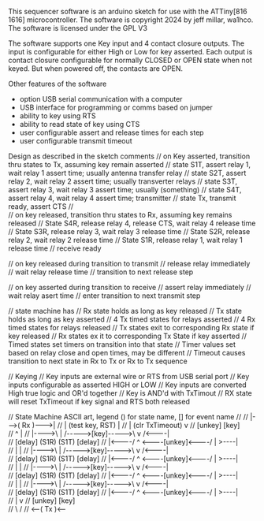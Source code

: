 This sequencer software is an arduino sketch for use with the ATTiny[816 1616] microcontroller.
The software is copyright 2024 by jeff millar, wa1hco.  The software is licensed under the GPL V3

The software supports one Key input and 4 contact closure outputs.
The input is configurable for either High or Low for key asserted.
Each output is contact closure configurable for normally CLOSED or OPEN state when not keyed. But when powered off, the contacts are OPEN.

Other features of the software
* option USB serial communication with a computer
* USB interface for programming or comms based on jumper
* ability to key using RTS
* ability to read state of key using CTS
* user configurable assert and release times for each step
* user configurable transmit timeout

Design as described in the sketch comments
// on Key asserted, transition thru states to Tx, assuming key remain asserted
//   state S1T, assert relay 1, wait relay 1 assert time; usually antenna transfer relay
//   state S2T, assert relay 2, wait relay 2 assert time; usually transverter relays
//   state S3T, assert relay 3, wait relay 3 assert time; usually (something)
//   state S4T, assert relay 4, wait relay 4 assert time; transmitter
//   state Tx, transmit ready, assert CTS
//   
// on key released, transition thru states to Rx, assuming key remains released
//   State S4R, release relay 4, release CTS, wait relay 4 release time
//   State S3R, release relay 3, wait relay 3 release time
//   State S2R, release relay 2, wait relay 2 release time
//   State S1R, release relay 1, wait relay 1 release time 
//   receive ready

// on key released during transition to transmit
//   release relay immediately
//   wait relay release time
//   transition to next release step

// on key asserted during transition to receive
//   assert relay immediately
//   wait relay asert time
//   enter transition to next transmit step

// state machine has 
//   Rx state holds as long as key released
//   Tx state holds as long as key asserted
//   4 Tx timed states for relays asserted
//   4 Rx timed states for relays released
//   Tx states exit to corresponding Rx state if key released
//   Rx states ex it to corresponding Tx State if key asserted
//   Timed states set timers on transition into that state
//   Timer values set based on relay close and open times, may be different
//   Timeout causes transition to next state in Rx to Tx or Rx to Tx sequence

// Keying
//   Key inputs are external wire or RTS from USB serial port
//   Key inputs configurable as asserted HIGH or LOW
//   Key inputs are converted High true logic and OR'd together
//   Key is AND'd with TxTimout
//   RX state will reset TxTimeout if key signal and RTS both released

// State Machine ASCII art, legend () for state name, [] for event name 
//
//                 |--->(    Rx      )--->|
//                 |    (test key, RST)    |
//                 |    (clr TxTimeout)    v
//              [unkey]                 [key]              
//                 ^                      | 
//        |---->\  | /----->[key]----->\  v  /<----|           
//    [delay]    (S1R)                  (S1T)    [delay]
//        |<----/  ^ \<----[unkey]<----/  |  \>----|         
//                 |                      |
//        |---->\  | /----->[key]----->\  v  /<----|           
//    [delay]    (S1R)                  (S1T)    [delay]
//        |<----/  ^ \<----[unkey]<----/  |  \>----|         
//                 |                      |
//        |---->\  | /----->[key]----->\  v  /<----|           
//    [delay]    (S1R)                  (S1T)    [delay]
//        |<----/  ^ \<----[unkey]<----/  |  \>----|         
//                |                       |
//        |---->\ |  /----->[key]----->\  v  /<----|           
//    [delay]    (S1R)                  (S1T)    [delay]
//        |<----/ ^  \<----[unkey]<----/  |  \>----|         
//                |                       v
//             [unkey]                  [key]                     
//                  \                   /
//                   <--(    Tx     )<--        
